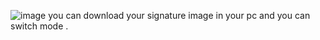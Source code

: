 ![image](https://github.com/user-attachments/assets/6d0b7f2e-71ea-4592-828f-b56ded749c48) you can download your signature image in your pc and you can switch mode .
